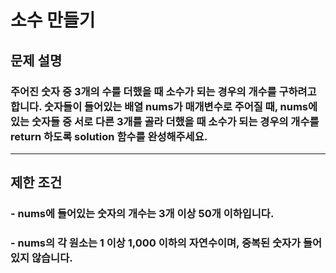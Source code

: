 # 소수 만들기
## 문제 설명
### 주어진 숫자 중 3개의 수를 더했을 때 소수가 되는 경우의 개수를 구하려고 합니다. 숫자들이 들어있는 배열 nums가 매개변수로 주어질 때, nums에 있는 숫자들 중 서로 다른 3개를 골라 더했을 때 소수가 되는 경우의 개수를 return 하도록 solution 함수를 완성해주세요.
***
## 제한 조건
### - nums에 들어있는 숫자의 개수는 3개 이상 50개 이하입니다.
### - nums의 각 원소는 1 이상 1,000 이하의 자연수이며, 중복된 숫자가 들어있지 않습니다.